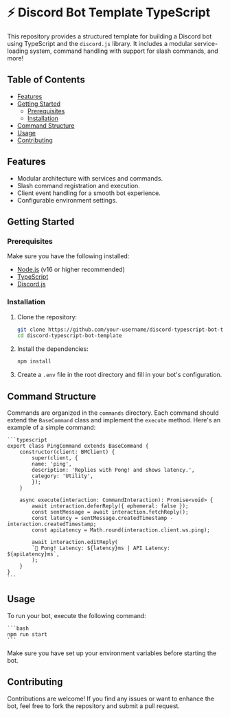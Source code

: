 # ⚡ Discord Bot Template TypeScript

This repository provides a structured template for building a Discord bot using TypeScript and the `discord.js` library. It includes a modular service-loading system, command handling with support for slash commands, and more!

## Table of Contents

- [Features](#features)
- [Getting Started](#getting-started)
  - [Prerequisites](#prerequisites)
  - [Installation](#installation)
- [Command Structure](#command-structure)
- [Usage](#usage)
- [Contributing](#contributing)

## Features

- Modular architecture with services and commands.
- Slash command registration and execution.
- Client event handling for a smooth bot experience.
- Configurable environment settings.

## Getting Started

### Prerequisites

Make sure you have the following installed:

- [Node.js](https://nodejs.org/) (v16 or higher recommended)
- [TypeScript](https://www.typescriptlang.org/)
- [Discord.js](https://discord.js.org/)

### Installation

1. Clone the repository:

   ```bash
   git clone https://github.com/your-username/discord-typescript-bot-template.git
   cd discord-typescript-bot-template
   ```

2. Install the dependencies:

   ```bash
   npm install
   ```

3. Create a `.env` file in the root directory and fill in your bot's configuration.

## Command Structure

Commands are organized in the `commands` directory. Each command should extend the `BaseCommand` class and implement the `execute` method. Here's an example of a simple command:

    ```typescript
    export class PingCommand extends BaseCommand {
        constructor(client: BMClient) {
            super(client, {
            name: 'ping',
            description: 'Replies with Pong! and shows latency.',
            category: 'Utility',
            });
        }

        async execute(interaction: CommandInteraction): Promise<void> {
            await interaction.deferReply({ ephemeral: false });
            const sentMessage = await interaction.fetchReply();
            const latency = sentMessage.createdTimestamp - interaction.createdTimestamp;
            const apiLatency = Math.round(interaction.client.ws.ping);

            await interaction.editReply(
            `🏓 Pong! Latency: ${latency}ms | API Latency: ${apiLatency}ms`,
            );
        }
    }
    ```

## Usage

To run your bot, execute the following command:

    ```bash
    npm run start
    ```

Make sure you have set up your environment variables before starting the bot.

## Contributing

Contributions are welcome! If you find any issues or want to enhance the bot, feel free to fork the repository and submit a pull request.
